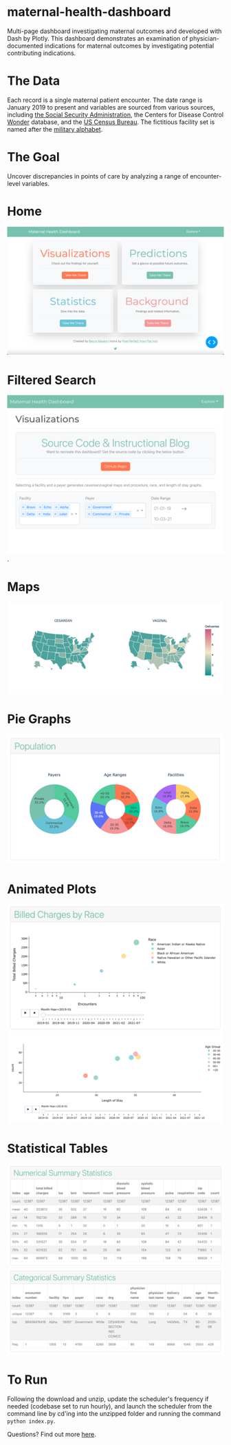 # maternal-health-dashboard
Multi-page dashboard investigating maternal outcomes and developed with Dash by Plotly. This dashboard demonstrates an examination of physician-documented indications for maternal outcomes by investigating potential contributing indications.  

# The Data
Each record is a single maternal patient encounter. The date range is January 2019 to present and variables are sourced from various sources, including [the Social Security Administration](https://www.ssa.gov/cgi-bin/popularnames.cgi), the Centers for Disease Control [Wonder](https://wonder.cdc.gov/wonder/sci_data/codes/fips/type_txt/cntyxref.asp) database, and the [US Census Bureau](https://www.census.gov/topics/population/race/about.html#:~:text=OMB%20requires%20five%20minimum%20categories,Hawaiian%20or%20Other%20Pacific%20Islander). The fictitious facility set is named after the [military alphabet](https://en.wikipedia.org/wiki/NATO_phonetic_alphabet). 

# The Goal
Uncover discrepancies in points of care by analyzing a range of encounter-level variables.

# Home
![Dashboard Home](https://github.com/becca-mayers/maternal-health-dashboard/blob/main/github-images/home.png?raw=true)

# Filtered Search 
![Filters](https://github.com/becca-mayers/maternal-health-dashboard/blob/main/github-images/filters.png?raw=true). 

# Maps
![Delivery Type Maps](https://github.com/becca-mayers/maternal-health-dashboard/blob/main/github-images/linked-chloropleth-maps.png?raw=true)

# Pie Graphs
![Population Pie Graphs](https://github.com/becca-mayers/maternal-health-dashboard/blob/main/github-images/population-pie.png?raw=true)

# Animated Plots
![Animated Billed Charges Scatter Plot](https://github.com/becca-mayers/maternal-health-dashboard/blob/main/github-images/animated-scatter-graph.png?raw=true) 
![Animated Length of Stay x Age Group Scatter Plot](https://github.com/becca-mayers/maternal-health-dashboard/blob/main/github-images/los-age-animated-graph.png?raw=true)

# Statistical Tables
![Numeric Statistics Table](https://github.com/becca-mayers/maternal-health-dashboard/blob/main/github-images/numeric-statistics.png?raw=true)
![Categorical Statistics Table](https://github.com/becca-mayers/maternal-health-dashboard/blob/main/github-images/categorical-statistics.png?raw=true)

# To Run
Following the download and unzip, update the scheduler's frequency if needed (codebase set to run hourly), and launch the scheduler from the command line by cd'ing into the unzipped folder and running the command  `python index.py`.

Questions? Find out more [here](https://www.beccamayers.com).
